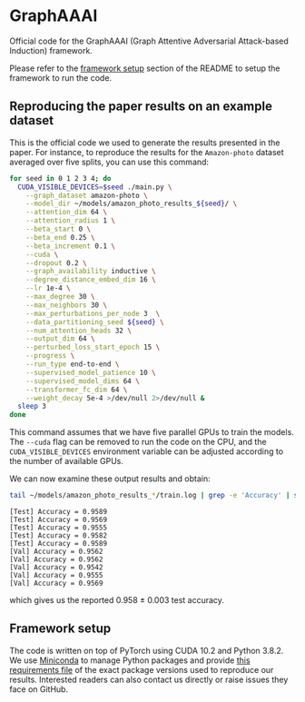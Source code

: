 # GraphAAAI
Official code for the GraphAAAI (Graph Attentive Adversarial Attack-based Induction) framework.

Please refer to the [framework setup](#framework-setup) section of the README to setup the framework to run the code.

## Reproducing the paper results on an example dataset

This is the official code we used to generate the results presented in the paper. For instance, to reproduce the results for the `Amazon-photo` dataset averaged over five splits, you can use this command:

```bash
for seed in 0 1 2 3 4; do
  CUDA_VISIBLE_DEVICES=$seed ./main.py \
    --graph_dataset amazon-photo \
    --model_dir ~/models/amazon_photo_results_${seed}/ \
    --attention_dim 64 \
    --attention_radius 1 \
    --beta_start 0 \
    --beta_end 0.25 \
    --beta_increment 0.1 \
    --cuda \
    --dropout 0.2 \
    --graph_availability inductive \
    --degree_distance_embed_dim 16 \
    --lr 1e-4 \
    --max_degree 30 \
    --max_neighbors 30 \
    --max_perturbations_per_node 3  \
    --data_partitioning_seed ${seed} \
    --num_attention_heads 32 \
    --output_dim 64 \
    --perturbed_loss_start_epoch 15 \
    --progress \
    --run_type end-to-end \
    --supervised_model_patience 10 \
    --supervised_model_dims 64 \
    --transformer_fc_dim 64 \
    --weight_decay 5e-4 >/dev/null 2>/dev/null &
  sleep 3
done
```

This command assumes that we have five parallel GPUs to train the models. The `--cuda` flag can be removed to run the code on the CPU, and the `CUDA_VISIBLE_DEVICES` environment variable can be adjusted according to the number of available GPUs.

We can now examine these output results and obtain:
```bash
tail ~/models/amazon_photo_results_*/train.log | grep -e 'Accuracy' | sort
```
```
[Test] Accuracy = 0.9589
[Test] Accuracy = 0.9569
[Test] Accuracy = 0.9555
[Test] Accuracy = 0.9582
[Test] Accuracy = 0.9589
[Val] Accuracy = 0.9562
[Val] Accuracy = 0.9562
[Val] Accuracy = 0.9542
[Val] Accuracy = 0.9555
[Val] Accuracy = 0.9569
```
which gives us the reported 0.958 ± 0.003 test accuracy.

## Framework setup

The code is written on top of PyTorch using CUDA 10.2 and Python 3.8.2. We use [Miniconda](https://docs.conda.io/en/latest/miniconda.html) to manage Python packages and provide [this requirements file](requirements.txt) of the exact package versions used to reproduce our results. Interested readers can also contact us directly or raise issues they face on GitHub.
